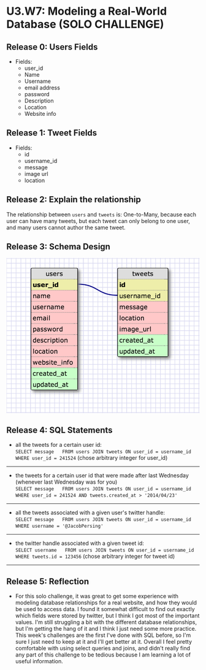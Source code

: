# U3.W7: Modeling a Real-World Database (SOLO CHALLENGE)

## Release 0: Users Fields
 * Fields:
 	* user_id
 	* Name
 	* Username
 	* email address
 	* password
 	* Description
 	* Location
 	* Website info

## Release 1: Tweet Fields
 * Fields:
 	* id
 	* username_id
 	* message
 	* image url
 	* location

## Release 2: Explain the relationship
The relationship between `users` and `tweets` is: 
One-to-Many, because each user can have many tweets, but each tweet can only belong to one user, and many users cannot author the same tweet.


## Release 3: Schema Design
![schema](../imgs/challenge3.png)

## Release 4: SQL Statements
<!-- Include your SQL Statements. How can you make markdown files show blocks of code? -->
* all the tweets for a certain user id:  
	`SELECT message  
		FROM users JOIN tweets ON user_id = username_id  
	  WHERE user_id = 241524`  (chose arbitrary integer for user_id)
* * *
* the tweets for a certain user id that were made after last Wednesday (whenever last Wednesday was for you)  
	`SELECT message  
	FROM users JOIN tweets ON user_id = username_id  
	WHERE user_id = 241524 AND tweets.created_at > '2014/04/23'`  
* * *
* all the tweets associated with a given user's twitter handle:  
	`SELECT message  
	FROM users JOIN tweets ON user_id = username_id  
	WHERE username = '@JacobPersing'`  
* * *
* the twitter handle associated with a given tweet id:  
	`SELECT username  
	FROM users JOIN tweets ON user_id = username_id  
	WHERE tweets.id = 123456` (chose arbitrary integer for tweet id)  
* * * 

## Release 5: Reflection
* For this solo challenge, it was great to get some experience with modeling database relationships for a real website, and how they would be used to access data. I found it somewhat difficult to find out exactly which fields were stored by twitter, but I think I got most of the important values. I'm still struggling a bit with the different database relationships, but I'm getting the hang of it and I think I just need some more practice. This week's challenges are the first I've done with SQL before, so I'm sure I just need to keep at it and I'll get better at it. Overall I feel pretty comfortable with using select queries and joins, and didn't really find any part of this challenge to be tedious because I am learning a lot of useful information. 